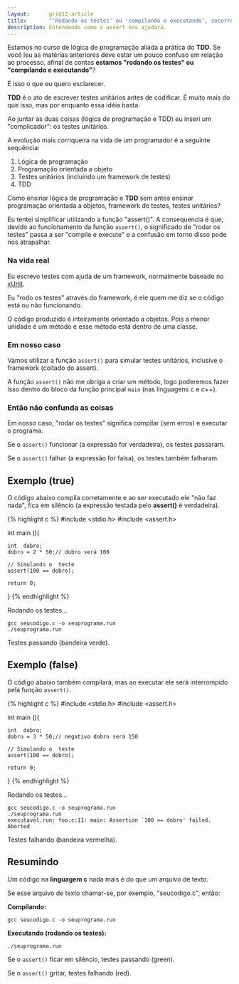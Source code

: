 ```yaml
---
layout:      grid12-article
title:       "'Rodando os testes' ou 'compilando e executando', socorro ?"
description: Entendendo como o assert nos ajudará.
---
```


Estamos no curso de lógica de programação aliada a prática do __TDD__. Se você leu as matérias anteriores deve estar
um pouco confuso em relação ao processo, afinal de contas __estamos "rodando os testes" ou "compilando e executando"__?

É isso o que eu quero esclarecer.

__TDD__ é o ato de escrever testes unitários antes de codificar. É muito mais do que isso, mas por enquanto essa idéia basta.

Ao juntar as duas coisas (lógica de programação e TDD) eu inseri um "complicador": os testes unitários.

A evolução mais corriqueira na vida de um programador é a seguinte sequência:

1. Lógica de programação
2. Programação orientada a objeto
3. Testes unitários (incluindo um framework de testes)
4. TDD

Como ensinar lógica de programação e __TDD__ sem antes ensinar programação orientada a objetos, framework de testes,
testes unitários?

Eu tentei simplificar utilizando a função "assert()". A consequencia é que, devido ao funcionamento da função `assert()`,
o significado de "rodar os testes" passa a ser "compile e execute" e a confusão em torno disso pode nos atrapalhar.



### Na vida real

Eu escrevo testes com ajuda de um framework, normalmente baseado no [xUnit](http://en.wikipedia.org/wiki/XUnit "link-externo").

Eu "rodo os testes" através do framework, é ele quem me diz se o código está ou não funcionando.

O código produzido é inteiramente orientado a objetos. Pois a menor unidade é um método e esse método está dentro de
uma classe.


### Em nosso caso

Vamos utilizar a função `assert()` para simular testes unitários, inclusive o framework (coitado do assert).

A função `assert()` não me obriga a criar um método, logo poderemos fazer isso dentro do bloco da função principal `main` 
(nas linguagens c e c++).



### Então não confunda as coisas

Em nosso caso, "rodar os testes" significa compilar (sem erros) e executar o programa.

Se o `assert()` funcionar (a expressão for verdadeira), os testes passaram.

Se o `assert()` falhar (a expressão for falsa), os testes também falharam.


Exemplo (true)
---

O código abaixo compila corretamente e ao ser executado ele "não faz nada", fica em silêncio (a expressão testada pelo
 __assert()__ é verdadeira).

{% highlight c %}
#include <stdio.h>
#include <assert.h>

int main (){

    int  dobro;
    dobro = 2 * 50;// dobro será 100

    // Simulando o  teste
    assert(100 == dobro);

    return 0;
}
{% endhighlight %}

Rodando os testes...

    gcc seucodigo.c -o seuprograma.run
    ./seuprograma.run


Testes passando (bandeira verde).



Exemplo (false)
---

O código abaixo também compilará, mas ao executar ele será interrompido pela função `assert()`.


{% highlight c %}
#include <stdio.h>
#include <assert.h>

int main (){

    int  dobro;
    dobro = 3 * 50;// negativo dobro será 150

    // Simulando o  teste
    assert(100 == dobro);

    return 0;
}
{% endhighlight %}

Rodando os testes...

    gcc seucodigo.c -o seuprograma.run
    ./seuprograma.run
    executavel.run: foo.c:11: main: Assertion `100 == dobro' failed.
    Aborted

Testes falhando (bandeira vermelha).




Resumindo
---

Um código na __linguagem c__ nada mais é do que um arquivo de texto.

Se esse arquivo de texto chamar-se, por exemplo, "seucodigo.c", então:


__Compilando:__

    gcc seucodigo.c -o seuprograma.run

__Executando (rodando os testes):__

    ./seuprograma.run

Se o `assert()` ficar em silêncio, testes passando (green).

Se o `assert()` gritar, testes falhando (red).